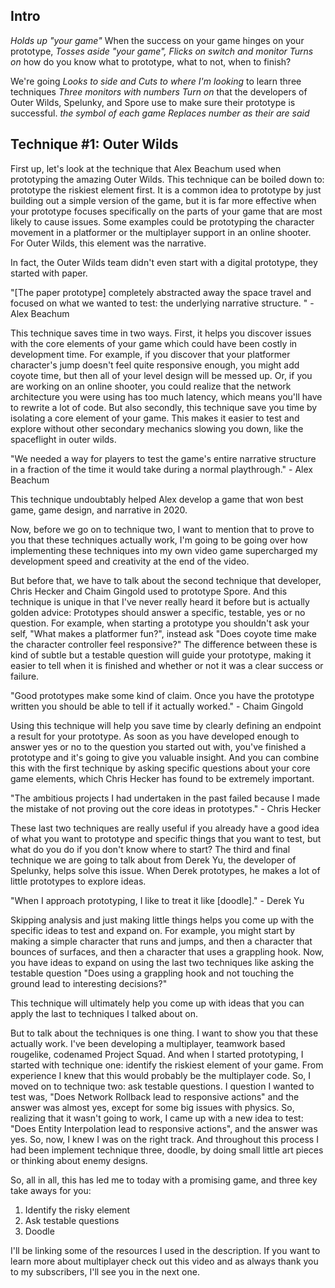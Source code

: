 ## Intro
*Holds up "your game"* When the success on your game hinges on your prototype, *Tosses aside 
"your game", Flicks on switch and monitor Turns on* how do you know what to prototype, what to not, when to finish?

We're going *Looks to side and Cuts to where I'm looking* to learn three techniques *Three monitors with numbers Turn on* that the developers of Outer Wilds, Spelunky, and Spore use to make sure their prototype is successful. *the symbol of each game Replaces number as their are said*

## Technique #1: Outer Wilds
First up, let's look at the technique that Alex Beachum used when prototyping the amazing Outer Wilds. This technique can be boiled down to: prototype the riskiest element first. It is a common idea to prototype by just building out a simple version of the game, but it is far more effective when your prototype focuses specifically on the parts of your game that are most likely to cause issues. Some examples could be prototyping the character movement in a platformer or the multiplayer support in an online shooter. For Outer Wilds, this element was the narrative.   

In fact, the Outer Wilds team didn't even start with a digital prototype, they started with paper.

"\[The paper prototype] completely abstracted away the space travel and focused on what we wanted to test: the underlying narrative structure. " - Alex Beachum

This technique saves time in two ways. First, it helps you discover issues with the core elements of your game which could have been costly in development time. For example, if you discover that your platformer character's jump doesn't feel quite responsive enough, you might add coyote time, but then all of your level design will be messed up. Or, if you are working on an online shooter, you could realize that the network architecture you were using has too much latency, which means you'll have to rewrite a lot of code. But also secondly, this technique save you time by isolating a core element of your game. This makes it easier to test and explore without other secondary mechanics slowing you down, like the spaceflight in outer wilds.

"We needed a way for players to test the game's entire narrative structure in a fraction of the time it would take during a normal playthrough." - Alex Beachum

This technique undoubtably helped Alex develop a game that won best game, game design, and narrative in 2020. 

Now, before we go on to technique two, I want to mention that to prove to you that these techniques actually work, I'm going to be going over how implementing these techniques into my own video game supercharged my development speed and creativity at the end of the video.

But before that, we have to talk about the second technique that developer, Chris Hecker and Chaim Gingold used to prototype Spore. And this technique is unique in that I've never really heard it before but is actually golden advice: Prototypes should answer a specific, testable, yes or no question. For example, when starting a prototype you shouldn't ask your self, "What makes a platformer fun?", instead ask "Does coyote time make the character controller feel responsive?" The difference between these is kind of subtle but a testable question will guide your prototype, making it easier to tell when it is finished and whether or not it was a clear success or failure.

"Good prototypes make some kind of claim. Once you have the prototype written you should be able to tell if it actually worked." - Chaim Gingold

Using this technique will help you save time by clearly defining an endpoint a result for your prototype. As soon as you have developed enough to answer yes or no to the question you started out with, you've finished a prototype and it's going to give you valuable insight. And you can combine this with the first technique by asking specific questions about your core game elements, which Chris Hecker has found to be extremely important.

"The ambitious projects I had undertaken in the past failed because I made the mistake of not proving out the core ideas in prototypes." - Chris Hecker

These last two techniques are really useful if you already have a good idea of what you want to prototype and specific things that you want to test, but what do you do if you don't know where to start? The third and final technique we are going to talk about from Derek Yu, the developer of Spelunky, helps solve this issue. When Derek prototypes, he makes a lot of little prototypes to explore ideas.

"When I approach prototyping, I like to treat it like \[doodle]." - Derek Yu

Skipping analysis and just making little things helps you come up with the specific ideas to test and expand on. For example, you might start by making a simple character that runs and jumps, and then a character that bounces of surfaces, and then a character that uses a grappling hook. Now, you have ideas to expand on using the last two techniques like asking the testable question "Does using a grappling hook and not touching the ground lead to interesting decisions?"

This technique will ultimately help you come up with ideas that you can apply the last to techniques I talked about on.

But to talk about the techniques is one thing. I want to show you that these actually work. I've been developing a multiplayer, teamwork based rougelike, codenamed Project Squad. And when I started prototyping, I started with technique one: identify the riskiest element of your game. From experience I knew that this would probably be the multiplayer code. So, I moved on to technique two: ask testable questions. I question I wanted to test was, "Does Network Rollback lead to responsive actions" and the answer was almost yes, except for some big issues with physics. So, realizing that it wasn't going to work, I came up with a new idea to test: "Does Entity Interpolation lead to responsive actions", and the answer was yes. So, now, I knew I was on the right track. And throughout this process I had been implement technique three, doodle, by doing small little art pieces or thinking about enemy designs.

So, all in all, this has led me to today with a promising game, and three key take aways for you:
1. Identify the risky element
2. Ask testable questions
3. Doodle

I'll be linking some of the resources I used in the description. If you want to learn more about multiplayer check out this video and as always thank you to my subscribers, I'll see you in the next one.